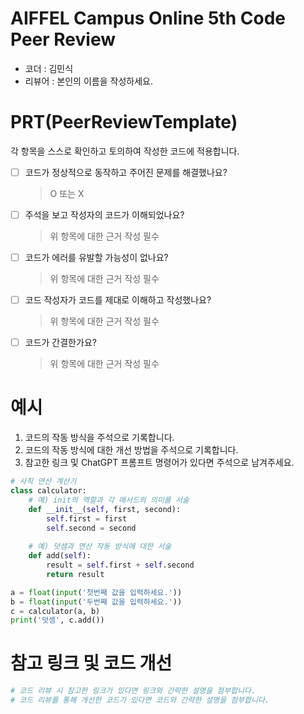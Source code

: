 # AIFFEL Campus Online 5th Code Peer Review
- 코더 : 김민식
- 리뷰어 : 본인의 이름을 작성하세요.


# PRT(PeerReviewTemplate) 
각 항목을 스스로 확인하고 토의하여 작성한 코드에 적용합니다.

- [ ] 코드가 정상적으로 동작하고 주어진 문제를 해결했나요?
  > O 또는 X
- [ ] 주석을 보고 작성자의 코드가 이해되었나요?
  > 위 항목에 대한 근거 작성 필수
- [ ] 코드가 에러를 유발할 가능성이 없나요?
  > 위 항목에 대한 근거 작성 필수
- [ ] 코드 작성자가 코드를 제대로 이해하고 작성했나요?
  > 위 항목에 대한 근거 작성 필수
- [ ] 코드가 간결한가요?
  > 위 항목에 대한 근거 작성 필수

# 예시
1. 코드의 작동 방식을 주석으로 기록합니다.
2. 코드의 작동 방식에 대한 개선 방법을 주석으로 기록합니다.
3. 참고한 링크 및 ChatGPT 프롬프트 명령어가 있다면 주석으로 남겨주세요.
```python
# 사칙 연산 계산기
class calculator:
    # 예) init의 역할과 각 매서드의 의미를 서술
    def __init__(self, first, second):
        self.first = first
        self.second = second
    
    # 예) 덧셈과 연산 작동 방식에 대한 서술
    def add(self):
        result = self.first + self.second
        return result

a = float(input('첫번째 값을 입력하세요.')) 
b = float(input('두번째 값을 입력하세요.')) 
c = calculator(a, b)
print('덧셈', c.add()) 
```

# 참고 링크 및 코드 개선
```python
# 코드 리뷰 시 참고한 링크가 있다면 링크와 간략한 설명을 첨부합니다.
# 코드 리뷰를 통해 개선한 코드가 있다면 코드와 간략한 설명을 첨부합니다.
```